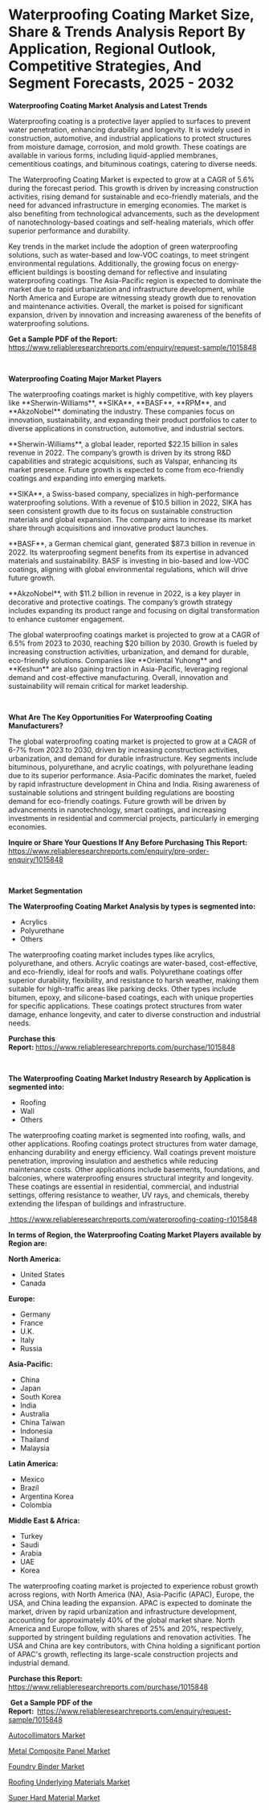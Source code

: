 <p><h1>Waterproofing Coating Market Size, Share & Trends Analysis Report By Application, Regional Outlook, Competitive Strategies, And Segment Forecasts, 2025 - 2032</h1></p><p><strong>Waterproofing Coating Market Analysis and Latest Trends</strong></p>
<p><p>Waterproofing coating is a protective layer applied to surfaces to prevent water penetration, enhancing durability and longevity. It is widely used in construction, automotive, and industrial applications to protect structures from moisture damage, corrosion, and mold growth. These coatings are available in various forms, including liquid-applied membranes, cementitious coatings, and bituminous coatings, catering to diverse needs.</p><p>The Waterproofing Coating Market is expected to grow at a CAGR of 5.6% during the forecast period. This growth is driven by increasing construction activities, rising demand for sustainable and eco-friendly materials, and the need for advanced infrastructure in emerging economies. The market is also benefiting from technological advancements, such as the development of nanotechnology-based coatings and self-healing materials, which offer superior performance and durability.</p><p>Key trends in the market include the adoption of green waterproofing solutions, such as water-based and low-VOC coatings, to meet stringent environmental regulations. Additionally, the growing focus on energy-efficient buildings is boosting demand for reflective and insulating waterproofing coatings. The Asia-Pacific region is expected to dominate the market due to rapid urbanization and infrastructure development, while North America and Europe are witnessing steady growth due to renovation and maintenance activities. Overall, the market is poised for significant expansion, driven by innovation and increasing awareness of the benefits of waterproofing solutions.</p></p>
<p><strong>Get a Sample PDF of the Report:&nbsp;</strong> <a href="https://www.reliableresearchreports.com/enquiry/request-sample/1015848?utm_campaign=48&utm_medium=2&utm_source=Github&utm_content=ia&utm_term=26012025&utm_id=waterproofing-coating">https://www.reliableresearchreports.com/enquiry/request-sample/1015848</a></p>
<p>&nbsp;</p>
<p><strong>Waterproofing Coating Major Market Players</strong></p>
<p><p>The waterproofing coatings market is highly competitive, with key players like **Sherwin-Williams**, **SIKA**, **BASF**, **RPM**, and **AkzoNobel** dominating the industry. These companies focus on innovation, sustainability, and expanding their product portfolios to cater to diverse applications in construction, automotive, and industrial sectors.</p><p>**Sherwin-Williams**, a global leader, reported $22.15 billion in sales revenue in 2022. The company’s growth is driven by its strong R&D capabilities and strategic acquisitions, such as Valspar, enhancing its market presence. Future growth is expected to come from eco-friendly coatings and expanding into emerging markets.</p><p>**SIKA**, a Swiss-based company, specializes in high-performance waterproofing solutions. With a revenue of $10.5 billion in 2022, SIKA has seen consistent growth due to its focus on sustainable construction materials and global expansion. The company aims to increase its market share through acquisitions and innovative product launches.</p><p>**BASF**, a German chemical giant, generated $87.3 billion in revenue in 2022. Its waterproofing segment benefits from its expertise in advanced materials and sustainability. BASF is investing in bio-based and low-VOC coatings, aligning with global environmental regulations, which will drive future growth.</p><p>**AkzoNobel**, with $11.2 billion in revenue in 2022, is a key player in decorative and protective coatings. The company’s growth strategy includes expanding its product range and focusing on digital transformation to enhance customer engagement.</p><p>The global waterproofing coatings market is projected to grow at a CAGR of 6.5% from 2023 to 2030, reaching $20 billion by 2030. Growth is fueled by increasing construction activities, urbanization, and demand for durable, eco-friendly solutions. Companies like **Oriental Yuhong** and **Keshun** are also gaining traction in Asia-Pacific, leveraging regional demand and cost-effective manufacturing. Overall, innovation and sustainability will remain critical for market leadership.</p></p>
<p>&nbsp;</p>
<p><strong>What Are The Key Opportunities For Waterproofing Coating Manufacturers?</strong></p>
<p><p>The global waterproofing coating market is projected to grow at a CAGR of 6-7% from 2023 to 2030, driven by increasing construction activities, urbanization, and demand for durable infrastructure. Key segments include bituminous, polyurethane, and acrylic coatings, with polyurethane leading due to its superior performance. Asia-Pacific dominates the market, fueled by rapid infrastructure development in China and India. Rising awareness of sustainable solutions and stringent building regulations are boosting demand for eco-friendly coatings. Future growth will be driven by advancements in nanotechnology, smart coatings, and increasing investments in residential and commercial projects, particularly in emerging economies.</p></p>
<p><strong>Inquire or Share Your Questions If Any Before Purchasing This Report:</strong> <a href="https://www.reliableresearchreports.com/enquiry/pre-order-enquiry/1015848?utm_campaign=48&utm_medium=2&utm_source=Github&utm_content=ia&utm_term=26012025&utm_id=waterproofing-coating">https://www.reliableresearchreports.com/enquiry/pre-order-enquiry/1015848</a></p>
<p>&nbsp;</p>
<p><strong>Market Segmentation</strong></p>
<p><strong>The Waterproofing Coating Market Analysis by types is segmented into:</strong></p>
<p><ul><li>Acrylics</li><li>Polyurethane</li><li>Others</li></ul></p>
<p><p>The waterproofing coating market includes types like acrylics, polyurethane, and others. Acrylic coatings are water-based, cost-effective, and eco-friendly, ideal for roofs and walls. Polyurethane coatings offer superior durability, flexibility, and resistance to harsh weather, making them suitable for high-traffic areas like parking decks. Other types include bitumen, epoxy, and silicone-based coatings, each with unique properties for specific applications. These coatings protect structures from water damage, enhance longevity, and cater to diverse construction and industrial needs.</p></p>
<p><strong>Purchase this Report:&nbsp;</strong><a href="https://www.reliableresearchreports.com/purchase/1015848?utm_campaign=48&utm_medium=2&utm_source=Github&utm_content=ia&utm_term=26012025&utm_id=waterproofing-coating">https://www.reliableresearchreports.com/purchase/1015848</a></p>
<p>&nbsp;</p>
<p><strong>The Waterproofing Coating Market Industry Research by Application is segmented into:</strong></p>
<p><ul><li>Roofing</li><li>Wall</li><li>Others</li></ul></p>
<p><p>The waterproofing coating market is segmented into roofing, walls, and other applications. Roofing coatings protect structures from water damage, enhancing durability and energy efficiency. Wall coatings prevent moisture penetration, improving insulation and aesthetics while reducing maintenance costs. Other applications include basements, foundations, and balconies, where waterproofing ensures structural integrity and longevity. These coatings are essential in residential, commercial, and industrial settings, offering resistance to weather, UV rays, and chemicals, thereby extending the lifespan of buildings and infrastructure.</p></p>
<p><a href="https://www.reliableresearchreports.com/waterproofing-coating-r1015848?utm_campaign=48&utm_medium=2&utm_source=Github&utm_content=ia&utm_term=26012025&utm_id=waterproofing-coating">&nbsp;https://www.reliableresearchreports.com/waterproofing-coating-r1015848</a></p>
<p><strong>In terms of Region, the Waterproofing Coating Market Players available by Region are:</strong></p>
<p>
    <p> <strong> North America: </strong>
        <ul>
            <li>United States</li>
            <li>Canada</li>
        </ul>
        </p> 
    <p> <strong> Europe: </strong>
        <ul>
            <li>Germany</li>
            <li>France</li>
            <li>U.K.</li>
            <li>Italy</li>
            <li>Russia</li>
        </ul>
        </p> 
    <p> <strong> Asia-Pacific: </strong>
        <ul>
            <li>China</li>
            <li>Japan</li>
            <li>South Korea</li>
            <li>India</li>
            <li>Australia</li>
            <li>China Taiwan</li>
            <li>Indonesia</li>
            <li>Thailand</li>
            <li>Malaysia</li>
        </ul>
        </p> 
    <p> <strong> Latin America: </strong>
        <ul>
            <li>Mexico</li>
            <li>Brazil</li>
            <li>Argentina Korea</li>
            <li>Colombia</li>
        </ul>
        </p> 
    <p> <strong> Middle East & Africa: </strong>
        <ul>
            <li>Turkey</li>
            <li>Saudi</li>
            <li>Arabia</li>
            <li>UAE</li>
            <li>Korea</li>
        </ul>
    </p>
    </p>
<p><p>The waterproofing coating market is projected to experience robust growth across regions, with North America (NA), Asia-Pacific (APAC), Europe, the USA, and China leading the expansion. APAC is expected to dominate the market, driven by rapid urbanization and infrastructure development, accounting for approximately 40% of the global market share. North America and Europe follow, with shares of 25% and 20%, respectively, supported by stringent building regulations and renovation activities. The USA and China are key contributors, with China holding a significant portion of APAC's growth, reflecting its large-scale construction projects and industrial demand.</p></p>
<p><strong>Purchase this Report: </strong><a href="https://www.reliableresearchreports.com/purchase/1015848?utm_campaign=48&utm_medium=2&utm_source=Github&utm_content=ia&utm_term=26012025&utm_id=waterproofing-coating">https://www.reliableresearchreports.com/purchase/1015848</a></p>
<p>&nbsp;<strong>Get a Sample PDF of the Report:&nbsp;&nbsp;</strong><a href="https://www.reliableresearchreports.com/enquiry/request-sample/1015848?utm_campaign=48&utm_medium=2&utm_source=Github&utm_content=ia&utm_term=26012025&utm_id=waterproofing-coating">https://www.reliableresearchreports.com/enquiry/request-sample/1015848</a></p>
<p><strong></strong></p>
<p><p><a href="https://github.com/uramalorr/Market-Research-Report-List-1/blob/main/autocollimators-market.md?utm_campaign=48&utm_medium=2&utm_source=Github&utm_content=ia&utm_term=26012025&utm_id=waterproofing-coating">Autocollimators Market</a></p><p><a href="https://github.com/lacostesamella9485/Market-Research-Report-List-1/blob/main/metal-composite-panel-market.md?utm_campaign=48&utm_medium=2&utm_source=Github&utm_content=ia&utm_term=26012025&utm_id=waterproofing-coating">Metal Composite Panel Market</a></p><p><a href="https://github.com/gamuoodhub/Market-Research-Report-List-1/blob/main/foundry-binder-market.md?utm_campaign=48&utm_medium=2&utm_source=Github&utm_content=ia&utm_term=26012025&utm_id=waterproofing-coating">Foundry Binder Market</a></p><p><a href="https://github.com/aistraasinyo/Market-Research-Report-List-1/blob/main/roofing-underlying-materials-market.md?utm_campaign=48&utm_medium=2&utm_source=Github&utm_content=ia&utm_term=26012025&utm_id=waterproofing-coating">Roofing Underlying Materials Market</a></p><p><a href="https://github.com/sadimsamid/Market-Research-Report-List-1/blob/main/super-hard-material-market.md?utm_campaign=48&utm_medium=2&utm_source=Github&utm_content=ia&utm_term=26012025&utm_id=waterproofing-coating">Super Hard Material Market</a></p></p>